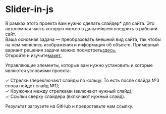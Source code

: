 # Slider-in-js
В рамках этого проекта вам нужно сделать слайдер* для сайта. Это автономная часть которую можно в дальнейшем внедрить в рабочий сайт.<br>
Ваша основная задача — преобразовать внешний вид сайта, так чтобы на нем менялись изображения и информация об объекте. Примерный вариант решения задачи можно посмотреть<a href="https://codepen.io/SkillFactory/pen/NWYraLv" target="_blank">здесь.</a><br>
Откройте и изучите<a href="https://www.figma.com/file/D4rkmpfIjEC3GwYBPgE1vd/Slider" target="_blank">макет.</a><br>

Управляющие элементы, которые вам нужно установить и которые являются условиями проекта:<br>

✓ Стрелки (переключают слайды по кольцу. То есть после слайда №3 снова пойдет слайд №1);<br>
✓ Кружочки между стрелками (включают нужный слайд);<br>
✓ Ссылки сверху слайдера (включают нужный слайд).<br>
 

Результат загрузите на GitHub и предоставьте нам ссылку.

